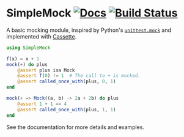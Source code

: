 # SimpleMock [![Docs](https://img.shields.io/badge/docs-stable-blue.svg)](https://docs.cdg.dev/SimpleMock.jl) [![Build Status](https://travis-ci.com/christopher-dG/SimpleMock.jl.svg?branch=master)](https://travis-ci.com/christopher-dG/SimpleMock.jl)

A basic mocking module, inspired by Python's [`unittest.mock`](https://docs.python.org/3/library/unittest.mock.html) and implemented with [Cassette](https://github.com/jrevels/Cassette.jl).

```jl
using SimpleMock

f(x) = x + 1
mock(+) do plus
    @assert plus isa Mock
    @assert f(0) != 1  # The call to + is mocked.
    @assert called_once_with(plus, 0, 1)
end

mock(+ => Mock((a, b) -> 2a + 2b) do plus
    @assert 1 + 1 == 4
    @assert called_once_with(plus, 1, 1)
end
```

See the documentation for more details and examples.
